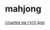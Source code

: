 # mahjong

[ссылка на гугл док](https://docs.google.com/document/d/1V7lkHkfduTb-uHQGFfhgvOpx4yODk5_u5v73A3MzqA4/edit#)

